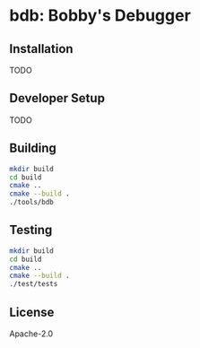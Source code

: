 # bdb: Bobby's Debugger

## Installation

TODO

## Developer Setup

TODO

## Building

```bash
mkdir build
cd build
cmake ..
cmake --build .
./tools/bdb
```

## Testing

```bash
mkdir build
cd build
cmake ..
cmake --build .
./test/tests
```

## License

Apache-2.0

